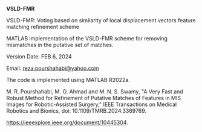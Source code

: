 **VSLD-FMR**

VSLD-FMR: Voting based on similarity of local displacement vectors feature matching refinement scheme 

MATLAB implementation of the VSLD-FMR scheme for removing mismatches in the putative set of matches.

Version Date: FEB 6, 2024

Email: reza.pourshahabi@yahoo.com

The code is implemented using MATLAB R2022a.

M. R. Pourshahabi, M. O. Ahmad and M. N. S. Swamy, "A Very Fast and Robust Method for Refinement of Putative Matches of Features in MIS Images for Robotic-Assisted Surgery," IEEE Transactions on Medical Robotics and Bionics, doi: 10.1109/TMRB.2024.3369769.

https://ieeexplore.ieee.org/document/10445304.
